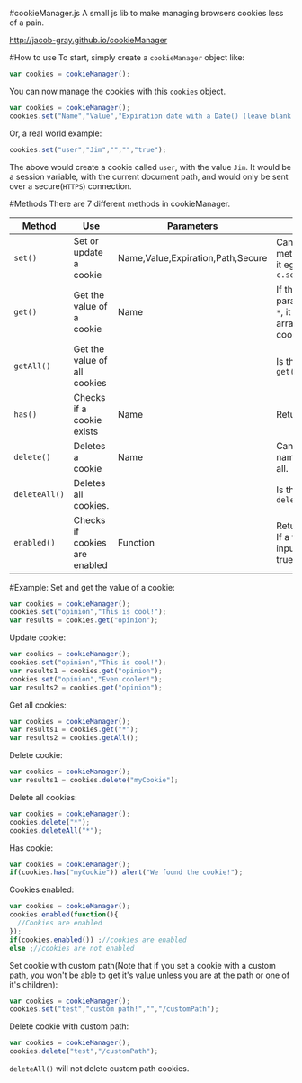 #cookieManager.js
A small js lib to make managing browsers cookies less of a pain. 

http://jacob-gray.github.io/cookieManager

#How to use
To start, simply create a `cookieManager` object like:
```javascript
var cookies = cookieManager();
```
You can now manage the cookies with this `cookies` object.
```javascript
var cookies = cookieManager();
cookies.set("Name","Value","Expiration date with a Date() (leave blank for session variable)","custom path","secure");
```
Or, a real world example:
```javascript
cookies.set("user","Jim","","","true");
```
The above would create a cookie called `user`, with the value `Jim`. It would be a session variable, with the current document path, and would only be sent over a secure(`HTTPS`) connection.

#Methods
There are 7 different methods in cookieManager.

| Method  	| Use 	| Parameters 	| Notes 	|
|---------------	|-------------------------------	|-----------------------------------	|--------------------------------------------------------------------------------	|
| `set()` 	| Set or update a cookie 	| Name,Value,Expiration,Path,Secure 	| Can have other methods chained to it eg `c.set(...).getAll()` 	|
| `get()` 	| Get the value of a cookie 	| Name 	| If the Name parameter is set to `*`, it will return an array with all cookies. 	|
| `getAll()` 	| Get the value of all cookies 	|  	| Is the same as `get("*")` 	|
| `has()` 	| Checks if a cookie exists 	| Name 	| Returns `true/false` 	|
| `delete()` 	| Deletes a cookie 	| Name 	| Can be chained. If name is `*` will delete all. 	|
| `deleteAll()` 	| Deletes all cookies. 	|  	| Is the same as `delete("*")` 	|
| `enabled()` 	| Checks if cookies are enabled 	| Function 	| Returns `true/false`. If a function is inputted, it runs if true. 	|

#Example:
Set and get the value of a cookie:
```javascript
var cookies = cookieManager();
cookies.set("opinion","This is cool!");
var results = cookies.get("opinion");
```
Update cookie:
```javascript
var cookies = cookieManager();
cookies.set("opinion","This is cool!");
var results1 = cookies.get("opinion");
cookies.set("opinion","Even cooler!");
var results2 = cookies.get("opinion");
```
Get all cookies:
```javascript
var cookies = cookieManager();
var results1 = cookies.get("*");
var results2 = cookies.getAll();
```
Delete cookie:
```javascript
var cookies = cookieManager();
var results1 = cookies.delete("myCookie");
```
Delete all cookies:
```javascript
var cookies = cookieManager();
cookies.delete("*");
cookies.deleteAll("*");
```
Has cookie:
```javascript
var cookies = cookieManager();
if(cookies.has("myCookie")) alert("We found the cookie!");
```
Cookies enabled:
```javascript
var cookies = cookieManager();
cookies.enabled(function(){
  //Cookies are enabled
});
if(cookies.enabled()) ;//cookies are enabled
else ;//cookies are not enabled
```
Set cookie with custom path(Note that if you set a cookie with a custom path, you won't be able to get it's value unless you are at the path or one of it's children):
```javascript
var cookies = cookieManager();
cookies.set("test","custom path!","","/customPath");
```
Delete cookie with custom path:
```javascript
var cookies = cookieManager();
cookies.delete("test","/customPath");
```
`deleteAll()` will not delete custom path cookies.
